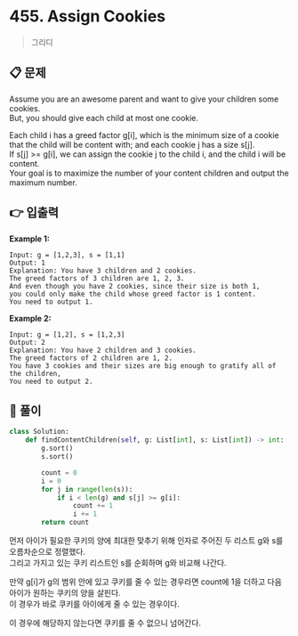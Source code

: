 # 455. Assign Cookies

> 그리디

## 📋 문제

Assume you are an awesome parent and want to give your children some cookies.  
But, you should give each child at most one cookie.

Each child i has a greed factor g[i], which is the minimum size of a cookie that the child will be content with; and each cookie j has a size s[j].  
If s[j] >= g[i], we can assign the cookie j to the child i, and the child i will be content.  
Your goal is to maximize the number of your content children and output the maximum number.

## 👉 입출력

**Example 1:**

```
Input: g = [1,2,3], s = [1,1]
Output: 1
Explanation: You have 3 children and 2 cookies.
The greed factors of 3 children are 1, 2, 3.
And even though you have 2 cookies, since their size is both 1,
you could only make the child whose greed factor is 1 content.
You need to output 1.
```

**Example 2:**

```
Input: g = [1,2], s = [1,2,3]
Output: 2
Explanation: You have 2 children and 3 cookies.
The greed factors of 2 children are 1, 2.
You have 3 cookies and their sizes are big enough to gratify all of the children,
You need to output 2.
```

## 📝 풀이

```python
class Solution:
    def findContentChildren(self, g: List[int], s: List[int]) -> int:
        g.sort()
        s.sort()

        count = 0
        i = 0
        for j in range(len(s)):
            if i < len(g) and s[j] >= g[i]:
                count += 1
                i += 1
        return count
```

먼저 아이가 필요한 쿠키의 양에 최대한 맞추기 위해 인자로 주어진 두 리스트 g와 s를 오름차순으로 정렬했다.  
그리고 가지고 있는 쿠키 리스트인 s를 순회하며 g와 비교해 나간다.

만약 g[i]가 g의 범위 안에 있고 쿠키를 줄 수 있는 경우라면 count에 1을 더하고 다음 아이가 원하는 쿠키의 양을 살핀다.  
이 경우가 바로 쿠키를 아이에게 줄 수 있는 경우이다.

이 경우에 해당하지 않는다면 쿠키를 줄 수 없으니 넘어간다.
